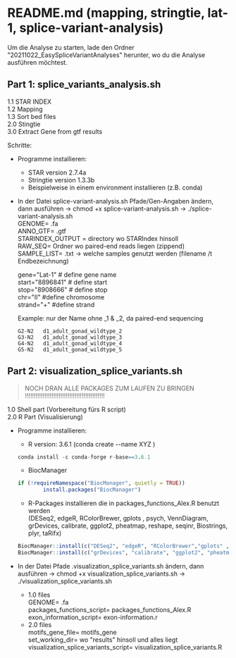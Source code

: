# README.md (mapping, stringtie, lat-1, splice-variant-analysis)

Um die Analyse zu starten, lade den Ordner "20211022_EasySpliceVariantAnalyses" herunter, wo du die Analyse ausführen möchtest. 

## Part 1: splice_variants_analysis.sh
	
1.1 STAR INDEX </br>
1.2 Mapping  </br>
1.3 Sort bed files  </br>
2.0 Stingtie </br>
3.0 Extract Gene from gtf results </br>

Schritte:
- Programme installieren:
	- STAR version 2.7.4a
	- Stringtie version 1.3.3b
	- Beispielweise in einem environment installieren (z.B. conda)
- In der Datei splice-variant-analysis.sh Pfade/Gen-Angaben ändern, dann ausführen -> chmod +x splice-variant-analysis.sh -> ./splice-variant-analysis.sh </br>
	GENOME= .fa  </br>
	ANNO_GTF= .gtf </br>
	STARINDEX_OUTPUT = directory wo STARIndex hinsoll </br>
	RAW_SEQ= Ordner wo paired-end reads liegen (zippend) </br>
	SAMPLE_LIST= .txt -> welche samples genutzt werden (filename /t Endbezeichnung) </br>
	
	gene="Lat-1" # define gene name </br>
	start="8896841" # define start </br>
	stop="8908666"   # define stop </br>
	chr="II" #define chromosome </br>
	strand="+" #define strand </br>
		
	Example:
	nur der Name ohne _1 & _2, da paired-end sequencing
	``` G1-N2	d1_adult_gonad_wildtype_1
	G2-N2	d1_adult_gonad_wildtype_2
	G3-N2	d1_adult_gonad_wildtype_3
	G4-N2	d1_adult_gonad_wildtype_4
	G5-N2	d1_adult_gonad_wildtype_5 
	```
			
## Part 2: visualization_splice_variants.sh

> NOCH DRAN ALLE PACKAGES ZUM LAUFEN ZU BRINGEN 
> !!!!!!!!!!!!!!!!!!!!!!!!!!!!!!!!!!!!!!!!!!!!!

1.0 Shell part (Vorbereitung fürs R script)  </br>
2.0 R Part (Visualisierung) </br>
	
- Programme installieren:
	- R version: 3.6.1 (conda create --name XYZ )
	```R
	conda install -c conda-forge r-base==3.6.1
	```
	- BiocManager
	
	```R
	if (!requireNamespace("BiocManager", quietly = TRUE))
    		install.packages("BiocManager")
	``` 
	- R-Packages installieren die in packages_functions_Alex.R benutzt werden </br>
		(DESeq2, edgeR, RColorBrewer, gplots , psych, VennDiagram, grDevices,
		calibrate, ggplot2, pheatmap, reshape, seqinr, Biostrings, plyr, taRifx)
	```R
	BiocManager::install(c("DESeq2", "edgeR", "RColorBrewer","gplots" , "psych", "VennDiagram"))
	BiocManager::install(c("grDevices", "calibrate", "ggplot2", "pheatmap", "reshape", "seqinr", "Biostrings", "plyr", "taRifx")) 
	```
		
- In der Datei Pfade .visualization_splice_variants.sh ändern, dann ausführen -> chmod +x visualization_splice_variants.sh -> ./visualization_splice_variants.sh
	- 1.0 files  </br>
		GENOME= .fa </br>
		packages_functions_script= packages_functions_Alex.R </br>
		exon_information_script= exon-information.r </br>
	- 2.0 files  </br>
		motifs_gene_file= motifs_gene  </br>
		set_working_dir= wo "results" hinsoll und alles liegt </br>
		visualization_splice_variants_script= visualization_splice_variants.R </br>
